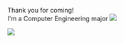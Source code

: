 Thank you for coming!<br>
I'm a Computer Engineering major
<img src="https://img.shields.io/badge/GNOME Terminal-3178C6?style=flat&logo=TypeScript&logoColor=#241F31"/>

<a href="버튼을 눌렀을 때 이동할 링크" target="_blank"><img src="https://img.shields.io/badge/뱃지레이블-배경색?style=뱃지모양&logo=로고&logoColor=로고색상"/></a>
